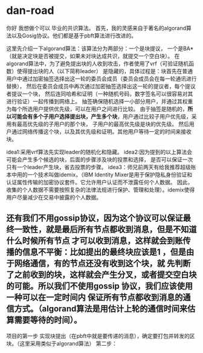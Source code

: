 # dan-road
你好 我想做个可以 毕业的共识算法。
首先，我的灵感来自于著名的algorand算法以及Gosig协议。他们都是基于pbft算法进行改进的。

这里先介绍一下algorand算法：该算法分为两部分：一个是块提议，
一个是BA*（就是决定块是否被提交，如果未对块达成共识，就提交一个空白块）。
在algorand算法中，为了避免提出块的人收到攻击，作者使用了vrf（可验证随机函数）使得提出块的人（以下简称leader）
是隐藏的，具体过程是：块首先在普通用户中通过加密抽签选择出这一轮的委员会成员（委员会成员会在每一轮通讯进行替换），
然后在委员会成员中再次通过加密抽签选择出这一轮的提议者，每个提议者提议一个块，
然后连同哈希和证明（一种随机号码，数字签名可以很容易对其进行验证）一起传播到网络上。
抽签确保随机选择一小部分用户，并通过其权重为每个所选用户提供优先级，可以在用户之间进行比较。
由于抽签是随机的，**所以可能会有多个子用户选择提出块，产生多个块**，用户通过比较子用户优先级，采用有最高优先级的子用户的那个块，
子用户的最高优先级是块的优先级。 然后用户通过网络传播这个块，以及其优先级和证明。其他用户等待一定的时间来接收块。




idea1:采用vrf算法先实现leader的随机化和隐藏。
idea2:因为提到的以上算法会可能会产生多个候选的块，后面的步骤涉及块的投票和选择，
是否可以保证一次只有一个leader产生块，省去投票的步骤。
idea3：师兄前两天有给我推荐超级账本中用的一个技术叫做idemix，（IBM Identity Mixer是用于保护隐私身份验证和
认证属性传输的加密协议套件。它允许用户认证而不泄露任何个人数据。
因此，收集的个人数据不需要按照复杂的法律法规进行保护、管理和处理）。idemix使得用户尽量减少在交易中披露的个人数据。

还有我们不用gossip协议，因为这个协议可以保证最终一致性，就是最后所有节点都收到消息，但是不知道什么时候所有节点
才可以收到消息，这样就会到账传播的信息不平衡：比如提出的最终块应该是1 ，但是由于网络通信，有的节点还没有收到这个块，就
先判断了之前收到的块，这样就会产生分叉，或者提交空白块的可能。所以我们不使用gossip 协议，我们应该使用一种可以在一定时间内
保证所有节点都收到消息的通信方式。（algorand算法是用估计上轮的通信时间来估算需要等待的时间）。
--------------------- 
项目的第一步  实现块提出（在pbft中就是要传递的消息），确定要打包并转发的区块。（这里采用类似于algorand算法）
第二步：